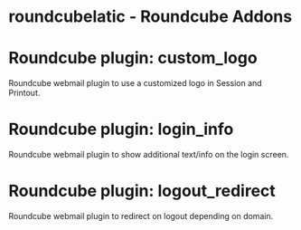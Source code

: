 roundcubelatic - Roundcube Addons
=================================

# Roundcube plugin: custom_logo

Roundcube webmail plugin to use a customized logo in Session and Printout.

# Roundcube plugin: login_info

Roundcube webmail plugin to show additional text/info on the login screen.

# Roundcube plugin: logout_redirect

Roundcube webmail plugin to redirect on logout depending on domain.